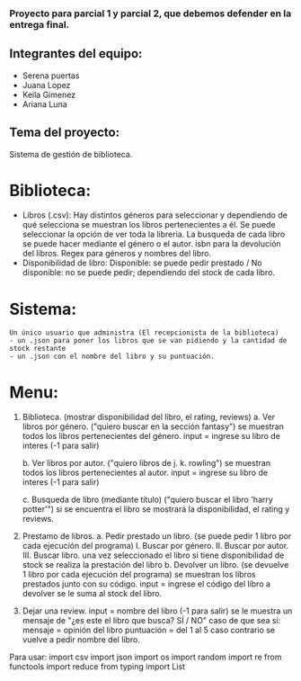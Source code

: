 ### Proyecto para parcial 1 y parcial 2, que debemos defender en la entrega final.

## Integrantes del equipo:
- Serena puertas
- Juana Lopez
- Keila Gimenez
- Ariana Luna

## Tema del proyecto:
Sistema de gestión de biblioteca.

# Biblioteca:
- Libros (.csv): 
    Hay distintos géneros para seleccionar y dependiendo de qué selecciona se muestran los libros pertenecientes a él.
    Se puede seleccionar la opción de ver toda la libreria.
    La busqueda de cada libro se puede hacer mediante el género o el autor. 
    isbn para la devolución del libros.
    Regex para géneros y nombres del libro.
- Disponibilidad de libro: Disponible: se puede pedir prestado / No disponible: no se puede pedir; dependiendo del stock de cada libro.

# Sistema:
    Un único usuario que administra (El recepcionista de la biblioteca)
    - un .json para poner los libros que se van pidiendo y la cantidad de stock restante
    - un .json con el nombre del libro y su puntuación.

# Menu:
1) Biblioteca. (mostrar disponibilidad del libro, el rating, reviews)
    a. Ver libros por género. ("quiero buscar en la sección fantasy")
        se muestran todos los libros pertenecientes del género.
        input = ingrese su libro de interes (-1 para salir)

    b. Ver libros por autor. ("quiero libros de j. k. rowling")
        se muestran todos los libros pertenecientes al autor.
        input = ingrese su libro de interes (-1 para salir)

    c. Busqueda de libro (mediante título) ("quiero buscar el libro 'harry potter'")
        si se encuentra el libro se mostrará la disponibilidad, el rating y reviews.

2) Prestamo de libros. 
    a. Pedir prestado un libro. (se puede pedir 1 libro por cada ejecución del programa)
        I. Buscar por género.
        II. Buscar por autor.
        III. Buscar libro.
        una vez seleccionado el libro si tiene disponibilidad de stock se realiza la prestación del libro
    b. Devolver un libro. (se devuelve 1 libro por cada ejecución del programa)
        se muestran los libros prestados junto con su código.
        input = ingrese el código del libro a devolver
        se le suma al stock del libro.

3) Dejar una review.
    input = nombre del libro (-1 para salir)
    se le muestra un mensaje de "¿es este el libro que busca? SÍ / NO" caso de que sea sí:
        mensaje = opinión del libro
        puntuación = del 1 al 5
    caso contrario se vuelve a pedir nombre del libro.


Para usar:
    import csv
    import json
    import os
    import random
    import re
    from functools import reduce
    from typing import List
